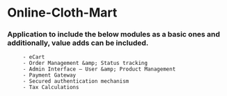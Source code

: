 # Online-Cloth-Mart

 ### Application to include the below modules as a basic ones and additionally, value adds can be included. 
         - eCart 
         - Order Management &amp; Status tracking 
         - Admin Interface – User &amp; Product Management 
         - Payment Gateway 
         - Secured authentication mechanism 
         - Tax Calculations

